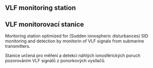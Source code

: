 ## VLF monitoring station

## VLF monitorovací stanice

Moritoring station optimized for (Sudden ionospheric disturbances) SID monitoring and detection by monitorin of VLF signals from submarine transmitters.

Stanice určená pro měření a detekci náhlých ionosférických poruch pozorováním VLF signálů z ponorkových vysílačů.
